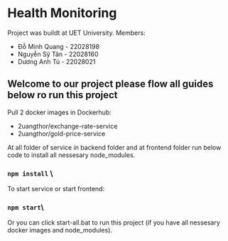 # Health Monitoring
Project was buildt at UET University.
Members:
- Đỗ Minh Quang - 22028198
- Nguyễn Sỹ Tân - 22028160
- Dương Anh Tú - 22028021
## Welcome to our project please flow all guides below ro run this project

Pull 2 docker images in Dockerhub:
- 2uangthor/exchange-rate-service
- 2uangthor/gold-price-service

At all folder of service in backend folder and at frontend folder run below code to install all nessesary node_modules. 
### `npm install` \

To start service or start frontend:
### `npm start`\

Or you can click start-all.bat to run this project (if you have all nessesary docker images and node_modules).
